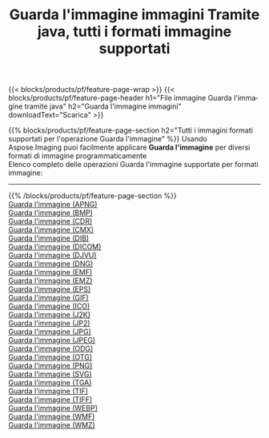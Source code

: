 ﻿---
title: Guarda l'immagine immagini Tramite java, tutti i formati immagine supportati 
weight: 3920
url: /it/java/viewer 
lang: it
langdirlevel: 2
locales: zh-hans,ja,it,ru,de,es,fr,nl,id,lt,pl,pt,vi,tr,ko,zh-hant,ar,hi,th,sv,cs,uk,he
description: Usando Aspose.Imaging puoi facilmente Guarda l'immagine immagini tramite java
---

{{< blocks/products/pf/feature-page-wrap >}}
{{< blocks/products/pf/feature-page-header h1="File immagine Guarda l'immagine tramite java" h2="Guarda l'immagine immagini" downloadText="Scarica" >}}


{{% blocks/products/pf/feature-page-section  h2="Tutti i immagini formati supportati per l'operazione Guarda l'immagine" %}}
Usando Aspose.Imaging puoi facilmente applicare **Guarda l'immagine** per diversi formati di immagine programmaticamente
<br/>
Elenco completo delle operazioni Guarda l'immagine supportate per formati immagine:
<hr/>
{{% /blocks/products/pf/feature-page-section %}}
<div class="container-fluid productfamilypage bg-gray">
    <div class="convertypes bg-gray agp-content section">
        <div class="container">
		<div class="row other-converters">
		    <div class='col-md-2 other-converter remove-lp remove-rp'><a href="/imaging/it/java/viewer/apng" >Guarda l'immagine (APNG)</a></div><div class='col-md-2 other-converter remove-lp remove-rp'><a href="/imaging/it/java/viewer/bmp" >Guarda l'immagine (BMP)</a></div><div class='col-md-2 other-converter remove-lp remove-rp'><a href="/imaging/it/java/viewer/cdr" >Guarda l'immagine (CDR)</a></div><div class='col-md-2 other-converter remove-lp remove-rp'><a href="/imaging/it/java/viewer/cmx" >Guarda l'immagine (CMX)</a></div><div class='col-md-2 other-converter remove-lp remove-rp'><a href="/imaging/it/java/viewer/dib" >Guarda l'immagine (DIB)</a></div><div class='col-md-2 other-converter remove-lp remove-rp'><a href="/imaging/it/java/viewer/dicom" >Guarda l'immagine (DICOM)</a></div><div class='col-md-2 other-converter remove-lp remove-rp'><a href="/imaging/it/java/viewer/djvu" >Guarda l'immagine (DJVU)</a></div><div class='col-md-2 other-converter remove-lp remove-rp'><a href="/imaging/it/java/viewer/dng" >Guarda l'immagine (DNG)</a></div><div class='col-md-2 other-converter remove-lp remove-rp'><a href="/imaging/it/java/viewer/emf" >Guarda l'immagine (EMF)</a></div><div class='col-md-2 other-converter remove-lp remove-rp'><a href="/imaging/it/java/viewer/emz" >Guarda l'immagine (EMZ)</a></div><div class='col-md-2 other-converter remove-lp remove-rp'><a href="/imaging/it/java/viewer/eps" >Guarda l'immagine (EPS)</a></div><div class='col-md-2 other-converter remove-lp remove-rp'><a href="/imaging/it/java/viewer/gif" >Guarda l'immagine (GIF)</a></div><div class='col-md-2 other-converter remove-lp remove-rp'><a href="/imaging/it/java/viewer/ico" >Guarda l'immagine (ICO)</a></div><div class='col-md-2 other-converter remove-lp remove-rp'><a href="/imaging/it/java/viewer/j2k" >Guarda l'immagine (J2K)</a></div><div class='col-md-2 other-converter remove-lp remove-rp'><a href="/imaging/it/java/viewer/jp2" >Guarda l'immagine (JP2)</a></div><div class='col-md-2 other-converter remove-lp remove-rp'><a href="/imaging/it/java/viewer/jpg" >Guarda l'immagine (JPG)</a></div><div class='col-md-2 other-converter remove-lp remove-rp'><a href="/imaging/it/java/viewer/jpeg" >Guarda l'immagine (JPEG)</a></div><div class='col-md-2 other-converter remove-lp remove-rp'><a href="/imaging/it/java/viewer/odg" >Guarda l'immagine (ODG)</a></div><div class='col-md-2 other-converter remove-lp remove-rp'><a href="/imaging/it/java/viewer/otg" >Guarda l'immagine (OTG)</a></div><div class='col-md-2 other-converter remove-lp remove-rp'><a href="/imaging/it/java/viewer/png" >Guarda l'immagine (PNG)</a></div><div class='col-md-2 other-converter remove-lp remove-rp'><a href="/imaging/it/java/viewer/svg" >Guarda l'immagine (SVG)</a></div><div class='col-md-2 other-converter remove-lp remove-rp'><a href="/imaging/it/java/viewer/tga" >Guarda l'immagine (TGA)</a></div><div class='col-md-2 other-converter remove-lp remove-rp'><a href="/imaging/it/java/viewer/tif" >Guarda l'immagine (TIF)</a></div><div class='col-md-2 other-converter remove-lp remove-rp'><a href="/imaging/it/java/viewer/tiff" >Guarda l'immagine (TIFF)</a></div><div class='col-md-2 other-converter remove-lp remove-rp'><a href="/imaging/it/java/viewer/webp" >Guarda l'immagine (WEBP)</a></div><div class='col-md-2 other-converter remove-lp remove-rp'><a href="/imaging/it/java/viewer/wmf" >Guarda l'immagine (WMF)</a></div><div class='col-md-2 other-converter remove-lp remove-rp'><a href="/imaging/it/java/viewer/wmz" >Guarda l'immagine (WMZ)</a></div>
                </div>
        </div>
    </div>
</div>
<br/>


